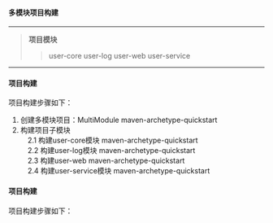 #### 多模块项目构建
---

> **项目模块**
>> user-core
>> user-log
>> user-web
>> user-service

---

#### 项目构建
项目构建步骤如下：  
1. 创建多模块项目：MultiModule   maven-archetype-quickstart  
2. 构建项目子模块  
　2.1 构建user-core模块  maven-archetype-quickstart  
　2.2 构建user-log模块  maven-archetype-quickstart  
　2.3 构建user-web  maven-archetype-quickstart  
　2.4 构建user-service模块  maven-archetype-quickstart  

#### 项目构建
项目构建步骤如下：  
